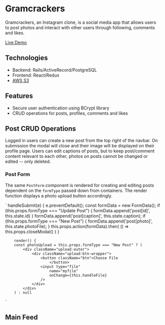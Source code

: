 # Gramcrackers

Gramcrackers, an Instagram clone, is a social media app that allows users to post photos and interact with other users through following, comments and likes. 

[Live Demo](https://gramcrackers.herokuapp.com/#/login)

## Technologies
* Backend: Rails/ActiveRecord/PostgreSQL
* Frontend: React/Redux
* [AWS S3](https://aws.amazon.com/)

## Features
* Secure user authentication using BCrypt library
* CRUD operations for posts, profiles, comments and likes

## Post CRUD Operations
Logged in users can create a new post from the top right of the navbar. On submission the modal will close and their image will be displayed on their profile page. Users can edit captions of posts, but to keep post/comment content relevant to each other, photos on posts cannot be changed or edited -- only deleted.

### Post Form
The same `PostForm` component is rendered for creating and editing posts dependent on the `formType` passed down from containers. The render function displays a photo upload button accordingly. 

`    handleSubmit(e) {
        e.preventDefault();
        const formData = new FormData();
        if (this.props.formType === "Update Post") {
            formData.append('post[id]', this.state.id)
        }
        formData.append('post[caption]', this.state.caption);
        if (this.props.formType === "New Post") {
            formData.append('post[photo]', this.state.photoFile);
        }
        this.props.action(formData).then(
            () => this.props.closeModal()
        )
    }
    
        render() {
        const photoUpload = this.props.formType === "New Post" ? (
            <div className="upload-outer">
                <div className="upload-btn-wrapper">
                    <button className="btn">Choose File
                        </button>
                    <input type="file"
                        name="myfile"
                        onChange={this.handleFile}
                    />
                </div>
            </div>
        ) : null
 `

## Main Feed
